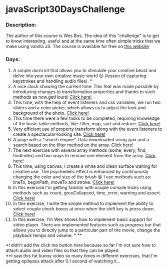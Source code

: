 # javaScript30DaysChallenge

### Description:
The author of this course is Wes Bos. The idea of this "challenge" is to get to know interesting, useful and at the same time often simple tricks that we make using vanilla JS. The course is available for free on [this website](https://javascript30.com/)

### Days:
1. A simple durm kit that allows you to stimulate your creative beast and delve into your own creative music world :wink: (lesson of capturing keystrokes and handling audio files). *
2. A nice clock showing the current time. This feat was made possible by introducing changes to transformation properties and thanks to such methods as now.getHours! <a href="https://igorkix.github.io/javaScript30DaysChallenge/2 Clock rotate/index.html">Click here!</a>
3. This time, with the help of event listeners and css variables, we run two sliders and a color picker, which allows us to adjust the look and background of the photo. <a href="https://igorkix.github.io/javaScript30DaysChallenge/3 Playing with css variables/index.html">Click here!</a>
4. This time there were a few tasks to be completed, requiring knowledge of the basic table methods, like: filter, map, sort and reduce. <a href="https://igorkix.github.io/javaScript30DaysChallenge/4 Array reduce, sort, filter, map + trick/index.html">Click here!</a>
5. Very efficient use of property transform along with the event listeners to create a spectacular-looking site. <a href="https://igorkix.github.io/javaScript30DaysChallenge/5 Flex transition/index.html">Click here!</a>
6. A page with a "search engine". Data downloaded using ajax and a search based on the filter method on the array. <a href="https://igorkix.github.io/javaScript30DaysChallenge/6 Ajax Find match/index.html">Click here!</a>
7. The next exercise with several array methods (some, every, find, findIndex) and two ways to remove one element from the array. <a href="https://igorkix.github.io/javaScript30DaysChallenge/7 Array Some every find findIndex slice/index.html">Click here!</a>
8. This time, using canvas, I create a white and clean surface waiting for creative use. The psychedelic effect is enhanced by continuously changing the color and size of the brush :dizzy_face: I use methods such as: lineTo, beginPath, moveTo and stroke. <a href="https://igorkix.github.io/javaScript30DaysChallenge/8 Canvas/index.html">Click here!</a>
9. In this exercise I'm getting familiar with ocuple console tricks using methods such as count, grouCollapsed, time, error, warning and assert. <a href="https://igorkix.github.io/javaScript30DaysChallenge/9 console tricks/index.html">Click here!</a>
10. In this exercise, I write the simple method to implement the ability to select couple check boxes at once when the shift key is press down. <a href="https://igorkix.github.io/javaScript30DaysChallenge/10 checkbox & shift/index.html">Click here!</a>
11. In this exercise, I'm Wes shows how to implement basic support for video player. There are implemented features such as progress bar that allows you to directly jump to a particular part of the movie, change the playback tempo and volume. * **



*I didn't add the click me button here because so far I'm not sure how to attach audio and video files so that they can be played <br />
**I saw this fat bunny video so many times in different exercises, that I'm getting epilepsis attack after 0.1 second of watching it...